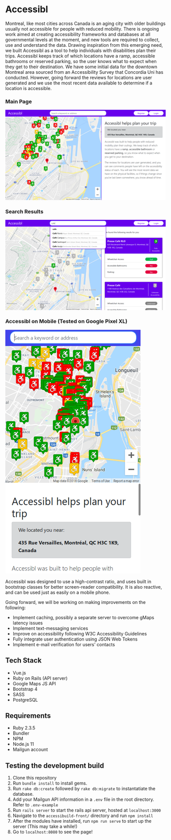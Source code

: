 # Accessibl

Montreal, like most cities across Canada is an aging city with older buildings usually not accessible for people with reduced mobility. There is ongoing work aimed at creating accessibility frameworks and databases at all governmental levels at the moment, and new tools are required to collect, use and understand the data. Drawing inspiration from this emerging need, we built Accessibl as a tool to help individuals with disabilities plan their trips. Accessibl keeps track of which locations have a ramp, accessible bathrooms or reserved parking, so the user knows what to expect when they get to their destination. We have some initial data for the downtown Montreal area sourced from an Accessibility Survey that Concordia Uni has conducted. However, going forward the reviews for locations are user generated and we use the most recent data available to determine if a location is accessible.

### Main Page
![Main Page of Accessibl](https://raw.githubusercontent.com/altanu/accessibility-app/dev/docs/main.png)

### Search Results
![Accessibl Search Results](https://raw.githubusercontent.com/altanu/accessibility-app/dev/docs/searchResults.png)

### Accessibl on Mobile (Tested on Google Pixel XL)
![Accessibl on Mobile](https://raw.githubusercontent.com/altanu/accessibility-app/dev/docs/mobileView.png)

Accessibl was designed to use a high-contrast ratio, and uses built in bootstrap classes for better screen-reader compatibility. It is also reactive, and can be used just as easily on a mobile phone.

Going forward, we will be working on making improvements on the following:

* Implement caching, possibly a separate server to overcome gMaps latency issues
* Implement text-messaging services
* Improve on accessibility following W3C Accessibility Guidelines
* Fully integrate user authentication using JSON Web Tokens
* Implement e-mail verification for users' contacts

## Tech Stack

* Vue.js
* Ruby on Rails (API server)
* Google Maps JS API
* Bootstrap 4
* SASS
* PostgreSQL

## Requirements

* Ruby 2.3.5
* Bundler
* NPM
* Node.js 11
* Mailgun account

## Testing the development build
1. Clone this repository
2. Run `bundle install` to install gems.
3. Run `rake db:create` followed by `rake db:migrate` to instantatiate the database.
4. Add your Mailgun API information in a `.env` file in the root directory. Refer to `.env-example`
5. Run `rails server` to start the rails api server, hosted at `localhost:3000`
6. Navigate to the `accessibuild-front/` directory and run `npm install`
7. After the modules have installed, run `npm run serve` to start up the server (This may take a while!)
8. Go to `localhost:8080` to see the page!
